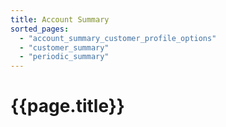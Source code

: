 ```yaml
---
title: Account Summary
sorted_pages:
  - "account_summary_customer_profile_options"
  - "customer_summary"
  - "periodic_summary"
---
```

# {{page.title}}
